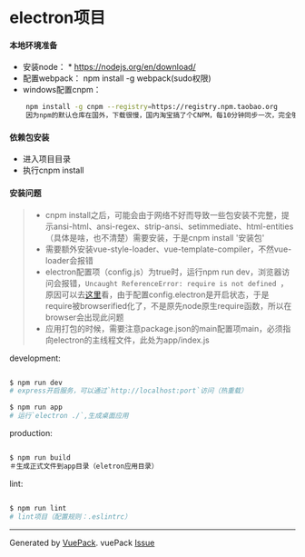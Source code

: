 # electron项目

#### 本地环境准备

* 安装node： * https://nodejs.org/en/download/
* 配置webpack： npm install -g webpack(sudo权限)
* windows配置cnpm：

```bash
    npm install -g cnpm --registry=https://registry.npm.taobao.org
    因为npm的默认仓库在国外，下载很慢，国内淘宝搞了个CNPM，每10分钟同步一次，完全够用了
```

#### 依赖包安装
* 进入项目目录
* 执行cnpm install

#### 安装问题
> * cnpm install之后，可能会由于网络不好而导致一些包安装不完整，提示ansi-html、ansi-regex、strip-ansi、setimmediate、html-entities（具体是啥，也不清楚）需要安装，于是cnpm install '安装包'
> * 需要额外安装vue-style-loader、vue-template-compiler，不然vue-loader会报错
> * electron配置项（config.js）为true时，运行npm run dev，浏览器访问会报错，`Uncaught ReferenceError: require is not defined
`，原因可以去[这里](https://github.com/egoist/vuepack/issues/83)看，由于配置config.electron是开启状态，于是require被browserified化了，不是原先node原生require函数，所以在browser会出现此问题
> * 应用打包的时候，需要注意package.json的main配置项main，必须指向electron的主线程文件，此处为app/index.js


development:

```bash

$ npm run dev
# express开启服务，可以通过`http://localhost:port`访问（热重载）

$ npm run app
# 运行`electron ./`,生成桌面应用

```

production:

```bash

$ npm run build
＃生成正式文件到app目录（eletron应用目录）

```

lint:

```bash

$ npm run lint
# lint项目（配置规则：.eslintrc）

```


---

Generated by [VuePack](https://github.com/egoist/vuepack).
vuePack [Issue](https://github.com/egoist/vuepack/issues)

